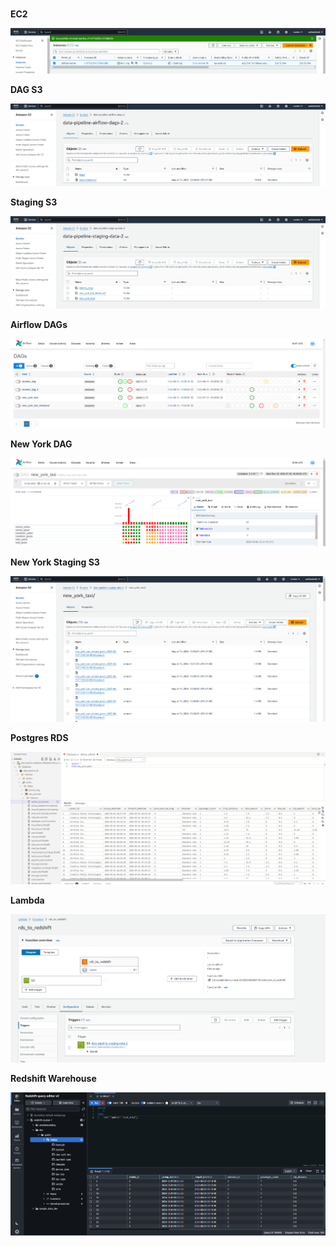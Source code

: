 # 

**EC2**

![ec2](ec2.png)

**DAG S3**

![dag s3](dags_s3.png)

**Staging S3**

![stagin s3](staging_s3.png)

**Airflow DAGs**

![airflow dags](airflow_main.png)

**New York DAG**

![newy york dag](new_york_dag.png)

**New York Staging S3**

![new_york_data_s3](new_york_data_s3.png)

**Postgres RDS**

![postgres rds](postgres_rds.png)



**Lambda**

![lambda](s3lambda.png)


**Redshift Warehouse**

![redshif tquery](redshiftquery.png)